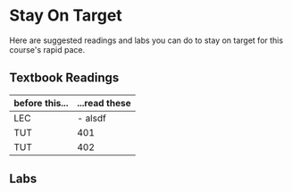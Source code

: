 # Stay On Target

Here are suggested readings and labs you can do to stay on target for this course's rapid pace.

## Textbook Readings

| before this... | ...read these |
|----------------|---------------|
| LEC            | - alsdf       |
| TUT            | 401           |
| TUT            | 402           |


## Labs

